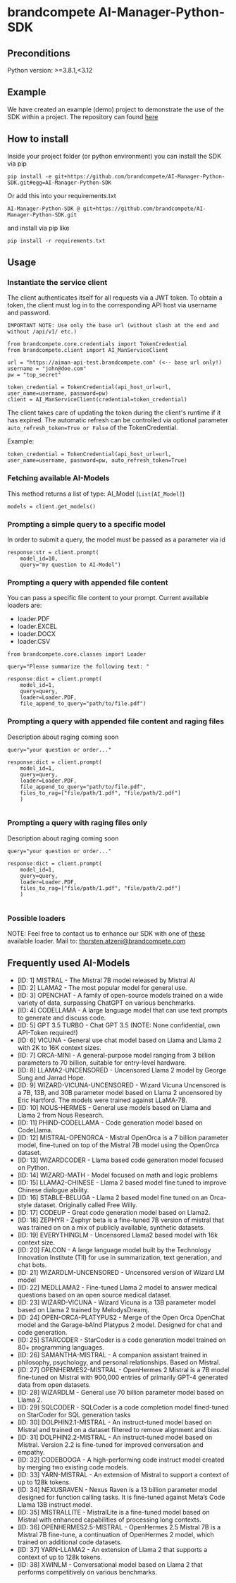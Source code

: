 # brandcompete AI-Manager-Python-SDK

## Preconditions

Python version: >=3.8.1,<3.12

## Example
We have created an example (demo) project to demonstrate the use of the SDK within a project.
The repository can found [here](https://github.com/brandcompete/AI-Manager-Usage-Example)

## How to install

Inside your project folder (or python environment) you can install the SDK via pip
```
pip install -e git+https://github.com/brandcompete/AI-Manager-Python-SDK.git#egg=AI-Manager-Python-SDK
```

Or add this into your requirements.txt
```
AI-Manager-Python-SDK @ git+https://github.com/brandcompete/AI-Manager-Python-SDK.git
```
and install via pip like
```
pip install -r requirements.txt
```


## Usage

### Instantiate the service client

The client authenticates itself for all requests via a JWT token. 
To obtain a token, the client must log in to the corresponding API host via username and password.

```
IMPORTANT NOTE: Use only the base url (without slash at the end and without /api/v1/ etc.)
```

```
from brandcompete.core.credentials import TokenCredential
from brandcompete.client import AI_ManServiceClient

url = "https://aiman-api-test.brandcompete.com" (<-- base url only!)
username = "john@doe.com"
pw = "top_secret"

token_credential = TokenCredential(api_host_url=url, user_name=username, password=pw)
client = AI_ManServiceClient(credential=token_credential)
```

The client takes care of updating the token during the client's runtime if it has expired.
The automatic refresh can be controlled via optional parameter ```auto_refresh_token=True or False``` of the TokenCredential.

Example:
```
token_credential = TokenCredential(api_host_url=url, user_name=username, password=pw, auto_refresh_token=True)
```

### Fetching available AI-Models

This method returns a list of type: AI_Model (```List[AI_Model]```)

```
models = client.get_models()
```

### Prompting a simple query to a specific model

In order to submit a query, the model must be passed as a parameter via id
```
response:str = client.prompt(
    model_id=10,
    query="my question to AI-Model")
```

### Prompting a query with appended file content

You can pass a specific file content to your prompt.
Current available loaders are:
- loader.PDF
- loader.EXCEL
- loader.DOCX
- loader.CSV

```
from brandcompete.core.classes import Loader

query="Please summarize the following text: "
    
response:dict = client.prompt(
    model_id=1, 
    query=query, 
    loader=Loader.PDF, 
    file_append_to_query="path/to/file.pdf")
```

### Prompting a query with appended file content and raging files

Description about raging coming soon

```
query="your question or order..."
    
response:dict = client.prompt(
    model_id=1, 
    query=query, 
    loader=Loader.PDF, 
    file_append_to_query="path/to/file.pdf",
    files_to_rag=["file/path/1.pdf", "file/path/2.pdf"]
    )
   
```

### Prompting a query with raging files only

Description about raging coming soon

```
query="your question or order..."
    
response:dict = client.prompt(
    model_id=1, 
    query=query, 
    loader=Loader.PDF, 
    files_to_rag=["file/path/1.pdf", "file/path/2.pdf"]
    )
   
```

### Possible loaders

NOTE: Feel free to contact us to enhance our SDK with one of [these](https://llamahub.ai/?tab=loaders) available loader.
Mail to: thorsten.atzeni@brandcompete.com
## Frequently used AI-Models

- [ID: 1] MISTRAL                   - The Mistral 7B model released by Mistral AI
- [ID: 2] LLAMA2                    - The most popular model for general use.
- [ID: 3] OPENCHAT                  - A family of open-source models trained on a wide variety of data, surpassing ChatGPT on various benchmarks.
- [ID: 4] CODELLAMA                 - A large language model that can use text prompts to generate and discuss code.
- [ID: 5] GPT 3.5 TURBO             - Chat GPT 3.5 (NOTE: None confidential, own API-Token required!)
- [ID: 6] VICUNA                    - General use chat model based on Llama and Llama 2 with 2K to 16K context sizes.
- [ID: 7] ORCA-MINI                 - A general-purpose model ranging from 3 billion parameters to 70 billion, suitable for entry-level hardware. 
- [ID: 8] LLAMA2-UNCENSORED         - Uncensored Llama 2 model by George Sung and Jarrad Hope.
- [ID: 9] WIZARD-VICUNA-UNCENSORED  - Wizard Vicuna Uncensored is a 7B, 13B, and 30B parameter model based on Llama 2 uncensored by Eric Hartford. The models were trained against LLaMA-7B.
- [ID: 10] NOUS-HERMES               - General use models based on Llama and Llama 2 from Nous Research.
- [ID: 11] PHIND-CODELLAMA           - Code generation model based on CodeLlama.
- [ID: 12] MISTRAL-OPENORCA          - Mistral OpenOrca is a 7 billion parameter model, fine-tuned on top of the Mistral 7B model using the OpenOrca dataset.
- [ID: 13] WIZARDCODER               - Llama based code generation model focused on Python.
- [ID: 14] WIZARD-MATH               - Model focused on math and logic problems
- [ID: 15] LLAMA2-CHINESE            - Llama 2 based model fine tuned to improve Chinese dialogue ability.
- [ID: 16] STABLE-BELUGA             - Llama 2 based model fine tuned on an Orca-style dataset. Originally called Free Willy.
- [ID: 17] CODEUP                    - Great code generation model based on Llama2.
- [ID: 18] ZEPHYR                    - Zephyr beta is a fine-tuned 7B version of mistral that was trained on on a mix of publicly available, synthetic datasets.
- [ID: 19] EVERYTHINGLM              - Uncensored Llama2 based model with 16k context size.
- [ID: 20] FALCON                    - A large language model built by the Technology Innovation Institute (TII) for use in summarization, text generation, and chat bots.
- [ID: 21] WIZARDLM-UNCENSORED       - Uncensored version of Wizard LM model
- [ID: 22] MEDLLAMA2                 - Fine-tuned Llama 2 model to answer medical questions based on an open source medical dataset.
- [ID: 23] WIZARD-VICUNA             - Wizard Vicuna is a 13B parameter model based on Llama 2 trained by MelodysDreamj.
- [ID: 24] OPEN-ORCA-PLATYPUS2       - Merge of the Open Orca OpenChat model and the Garage-bAInd Platypus 2 model. Designed for chat and code generation.
- [ID: 25] STARCODER                 - StarCoder is a code generation model trained on 80+ programming languages.
- [ID: 26] SAMANTHA-MISTRAL          - A companion assistant trained in philosophy, psychology, and personal relationships. Based on Mistral.
- [ID: 27] OPENHERMES2-MISTRAL       - OpenHermes 2 Mistral is a 7B model fine-tuned on Mistral with 900,000 entries of primarily GPT-4 generated data from open datasets.
- [ID: 28] WIZARDLM                  - General use 70 billion parameter model based on Llama 2.
- [ID: 29] SQLCODER                  - SQLCoder is a code completion model fined-tuned on StarCoder for SQL generation tasks
- [ID: 30] DOLPHIN2.1-MISTRAL        - An instruct-tuned model based on Mistral and trained on a dataset filtered to remove alignment and bias.
- [ID: 31] DOLPHIN2.2-MISTRAL        - An instruct-tuned model based on Mistral. Version 2.2 is fine-tuned for improved conversation and empathy.
- [ID: 32] CODEBOOGA                 - A high-performing code instruct model created by merging two existing code models.
- [ID: 33] YARN-MISTRAL              - An extension of Mistral to support a context of up to 128k tokens.
- [ID: 34] NEXUSRAVEN                - Nexus Raven is a 13 billion parameter model designed for function calling tasks. It is fine-tuned against Meta’s Code Llama 13B instruct model.
- [ID: 35] MISTRALLITE               - MistralLite is a fine-tuned model based on Mistral with enhanced capabilities of processing long contexts.
- [ID: 36] OPENHERMES2.5-MISTRAL     - OpenHermes 2.5 Mistral 7B is a Mistral 7B fine-tune, a continuation of OpenHermes 2 model, which trained on additional code datasets.
- [ID: 37] YARN-LLAMA2               - An extension of Llama 2 that supports a context of up to 128k tokens.
- [ID: 38] XWINLM                    - Conversational model based on Llama 2 that performs competitively on various benchmarks.

